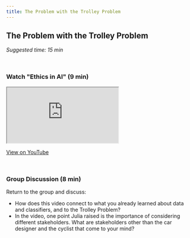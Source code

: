 ```yaml
---
title: The Problem with the Trolley Problem
---
```


## The Problem with the Trolley Problem
_Suggested time: 15 min_

<br>

### Watch "Ethics in AI" (9 min)

<div class="embed-responsive embed-responsive-16by9">
  <iframe class="embed-responsive-item" src="https://www.youtube.com/embed/F7P5aGqhFWs" allowfullscreen></iframe></div>
  
[View on YouTube](http://bit.ly/WeareAI_EthicsAI)

<br>

### Group Discussion (8 min)

Return to the group and discuss:
* How does this video connect to what you already learned about data and classifiers, and to the Trolley Problem?
* In the video, one point Julia raised is the importance of considering different stakeholders. What are stakeholders other than the car designer and the cyclist that come to your mind? 
